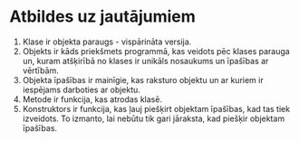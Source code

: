 # Atbildes uz jautājumiem

1. Klase ir objekta paraugs - vispārināta versija.
2. Objekts ir kāds priekšmets programmā, kas veidots pēc klases parauga un, kuram atšķirībā no klases ir unikāls nosaukums un īpašības ar vērtībām.
3. Objekta īpašības ir mainīgie, kas raksturo objektu un ar kuriem ir iespējams darboties ar objektu.
4. Metode ir funkcija, kas atrodas klasē.
5. Konstruktors ir funkcija, kas ļauj piešķirt objektam īpašības, kad tas tiek izveidots. To izmanto, lai nebūtu tik gari jāraksta, kad piešķir objektam īpašības.

